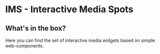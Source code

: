 # IMS - Interactive Media Spots

## What's in the box?

Here you can find the set of interactive media widgets based on simple web-components.